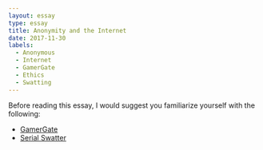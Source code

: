 ```yaml
---
layout: essay
type: essay
title: Anonymity and the Internet
date: 2017-11-30
labels:
  - Anonymous
  - Internet
  - GamerGate
  - Ethics
  - Swatting
---
```


Before reading this essay, I would suggest you familiarize yourself with the following:
- [GamerGate](https://en.wikipedia.org/wiki/Gamergate_controversy)
- [Serial Swatter](http://www.nytimes.com/2015/11/29/magazine/the-serial-swatter.html)
